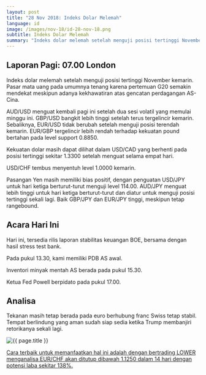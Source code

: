 ```yaml
---
layout: post
title: "28 Nov 2018: Indeks Dolar Melemah"
language: id
image: /images/nov-18/id-28-nov-18.png
subtitle: Indeks Dolar Melemah
summary: "Indeks dolar melemah setelah menguji posisi tertinggi November kemarin. Pasar mata uang pada umumnya tenang karena pertemuan G20 semakin mendekat meskipun adanya kekhawatiran atas gencatan perdagangan AS-Cina"
---
```

## Laporan Pagi: 07.00 London

Indeks dolar melemah setelah menguji posisi tertinggi November kemarin. Pasar mata uang pada umumnya tenang karena pertemuan G20 semakin mendekat meskipun adanya kekhawatiran atas gencatan perdagangan AS-Cina.

AUD/USD menguat kembali pagi ini setelah dua sesi volatil yang memulai minggu ini. GBP/USD bangkit lebih tinggi setelah terus tergelincir kemarin. Sebaliknya, EUR/USD tidak berubah setelah menguji posisi terendah kemarin. EUR/GBP tergelincir lebih rendah terhadap kekuatan pound bertahan pada level support 0.8850.

Kekuatan dolar masih dapat dilihat dalam USD/CAD yang berhenti pada posisi tertinggi sekitar 1.3300 setelah menguat selama empat hari.

USD/CHF tembus menyentuh level 1.0000 kemarin.

Pasangan Yen masih memiliki bias positif, dengan penguatan USD/JPY untuk hari ketiga berturut-turut menguji level 114.00. AUD/JPY menguat lebih tinggi untuk hari ketiga berturut-turut dan diatur untuk menguji posisi tertinggi sekali lagi. Baik GBP/JPY dan EUR/JPY tinggi, meskipun tetap rangebound.

## Acara Hari Ini

Hari ini, tersedia rilis laporan stabilitas keuangan BOE, bersama dengan hasil stress test bank.

Pada pukul 13.30, kami memiliki PDB AS awal.

Inventori minyak mentah AS berada pada pukul 15.30.

Ketua Fed Powell berpidato pada pukul 17.00.

## Analisa

Tekanan masih tetap berada pada euro berhubung franc Swiss tetap stabil. Tempat berlindung yang aman sudah siap sedia ketika Trump membanjiri retorikanya sekali lagi.

<img src="{{ site.url }}/images/nov-18/id-28-nov-18.png" alt="{{ page.title }}" title="{{ page.title }}">

<a href="%LINK%%?currency=USD&market=forex&underlying=frxEURCHF&formname=higherlower&duration_amount=14&duration_units=d&amount=10&amount_type=stake&expiry_type=duration&barrier=1.1250" target="_blank" rel="noopener noreferrer nofollow">Cara terbaik untuk memanfaatkan hal ini adalah dengan bertrading LOWER menganalisa EUR/CHF akan ditutup dibawah 1.1250 dalam 14 hari dengan potensi laba sekitar 138%.</a>
